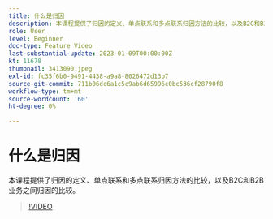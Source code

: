 ```yaml
---
title: 什么是归因
description: 本课程提供了归因的定义、单点联系和多点联系归因方法的比较，以及B2C和B2B业务之间归因的比较。
role: User
level: Beginner
doc-type: Feature Video
last-substantial-update: 2023-01-09T00:00:00Z
kt: 11678
thumbnail: 3413090.jpeg
exl-id: fc35f6b0-9491-4438-a9a8-8026472d13b7
source-git-commit: 711b06dc6a1c5c9ab6d65996c0bc536cf28790f8
workflow-type: tm+mt
source-wordcount: '60'
ht-degree: 0%

---
```


# 什么是归因

本课程提供了归因的定义、单点联系和多点联系归因方法的比较，以及B2C和B2B业务之间归因的比较。

>[!VIDEO](https://video.tv.adobe.com/v/3413090/?quality=12&learn=on)
